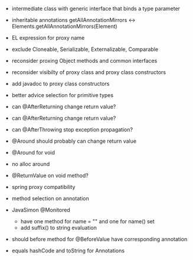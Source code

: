 - intermediate class with generic interface that binds a type parameter
- inheritable annotations getAllAnnotationMirrors <-> Elements.getAllAnnotationMirrors(Element)

- EL expression for proxy name
- exclude Cloneable, Serializable, Externalizable, Comparable
- reconsider proxing Object methods and common interfaces
- reconsider visibilty of proxy class and proxy class constructors
- add javadoc to proxy class constructors
- better advice selection for primitive types
- can @AfterReturning change return value?
- can @AfterReturning change return value?
- can @AfterThrowing stop exception propagation?
- @Around should probably can change return value
- @Around for void
- no alloc around
- @ReturnValue on void method?
- spring proxy compatibility
- method selection on annotation
- JavaSimon @Monitored
  - have one method for name = "" and one for name() set
  - add suffix() to string evaluation
- should before method for @BeforeValue have corresponding annotation
- equals hashCode and toString for Annotations

